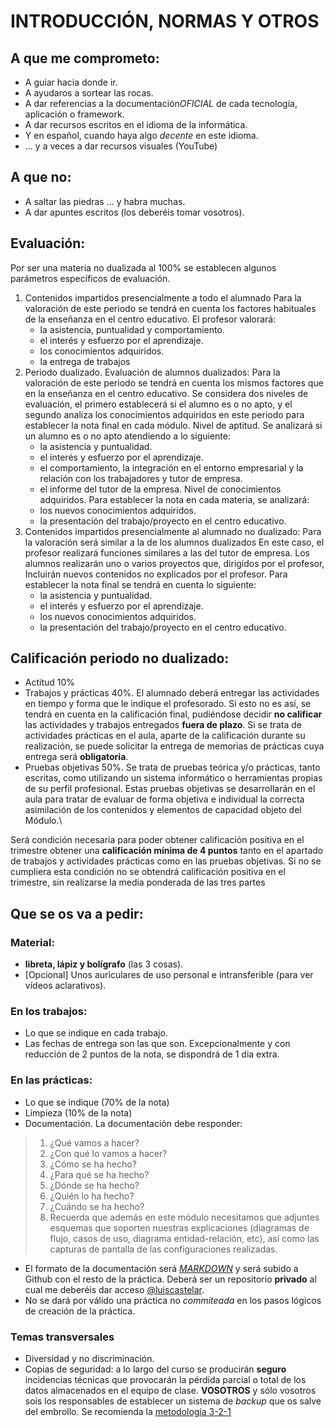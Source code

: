 # INTRODUCCIÓN, NORMAS Y OTROS

## A que me comprometo:
+ A guiar hacia donde ir.
+ A ayudaros a sortear las rocas.
+ A dar referencias a la documentación*OFICIAL* de cada tecnología, aplicación o framework.
+ A dar recursos escritos en el idioma de la informática.
+ Y en español, cuando haya algo _decente_ en este idioma.
+ ... y a veces a dar recursos visuales (YouTube)

## A que **no**:
- A saltar las piedras ... y habra muchas.
- A dar apuntes escritos (los deberéis tomar vosotros).

## Evaluación:
Por ser una materia no dualizada al 100% se establecen algunos parámetros específicos de evaluación.
1. Contenidos impartidos presencialmente a todo el alumnado Para la valoración de este periodo se tendrá en cuenta los factores habituales de la enseñanza en el centro educativo. El profesor valorará:
   - la asistencia, puntualidad y comportamiento.
   - el interés y esfuerzo por el aprendizaje.
   - los conocimientos adquiridos.
   - la entrega de trabajos
2. Periodo dualizado. Evaluación de alumnos dualizados:
Para la valoración de este periodo se tendrá en cuenta los mismos factores que en la enseñanza en el centro educativo. Se considera dos niveles de evaluación, el primero establecerá si el alumno es o no apto, y el segundo analiza los conocimientos adquiridos en este periodo para establecer la nota final en cada módulo.
Nivel de aptitud. Se analizará si un alumno es o no apto atendiendo a lo siguiente:
   - la asistencia y puntualidad.
   - el interés y esfuerzo por el aprendizaje.
   - el comportamiento, la integración en el entorno empresarial y la relación con los trabajadores y tutor de empresa.
   - el informe del tutor de la empresa.
Nivel de conocimientos adquiridos. Para establecer la nota en cada materia, se analizará:
   - los nuevos conocimientos adquiridos.
   - la presentación del trabajo/proyecto en el centro educativo.
3. Contenidos impartidos presencialmente al alumnado no dualizado:
Para la valoración será similar a la de los alumnos dualizados En este caso, el profesor realizará funciones similares a las del tutor de empresa. Los alumnos realizarán uno o varios proyectos que, dirigidos por el profesor, Incluirán nuevos contenidos no explicados por el profesor. Para establecer la nota final se tendrá en cuenta lo siguiente:
   - la asistencia y puntualidad.
   - el interés y esfuerzo por el aprendizaje.
   - los nuevos conocimientos adquiridos.
   - la presentación del trabajo/proyecto en el centro educativo.

## Calificación periodo no dualizado:
+ Actitud 10%
+ Trabajos y prácticas 40%. El alumnado deberá entregar las actividades en tiempo y forma que le indique el profesorado. Si esto no es así, se tendrá en cuenta en la calificación final, pudiéndose decidir **no calificar** las actividades y trabajos entregados **fuera de plazo**. Si se trata de actividades prácticas en el aula, aparte de la calificación durante su realización, se puede solicitar la entrega de memorias de prácticas cuya entrega será **obligatoria**.
+ Pruebas objetivas 50%. Se trata de pruebas teórica y/o prácticas, tanto escritas, como utilizando un sistema informático o herramientas propias de su perfil profesional. Estas pruebas objetivas se desarrollarán en el aula para tratar de evaluar de forma objetiva e individual la correcta asimilación de los contenidos y elementos de capacidad objeto del Módulo.\\

Será condición necesaria para poder obtener calificación positiva en el trimestre obtener una **calificación mínima de 4 puntos** tanto en el apartado de trabajos y actividades prácticas como en las pruebas objetivas. Si no se cumpliera esta condición no se obtendrá calificación positiva en el trimestre, sin realizarse la media ponderada de las tres partes

## Que se os va a pedir:
### Material:
+ **libreta, lápiz y bolígrafo** (las 3 cosas).
+ [Opcional] Unos auriculares de uso personal e intransferible (para ver vídeos aclarativos).

### En los trabajos:
+ Lo que se indique en cada trabajo.
+ Las fechas de entrega son las que son. Excepcionalmente y con reducción de 2 puntos de la nota, se dispondrá de 1 dia extra. 

### En las prácticas:
+ Lo que se indique (70% de la nota)
+ Limpieza (10% de la nota)
+ Documentación. La documentación debe responder:
>1. ¿Qué vamos a hacer?
>2. ¿Con qué lo vamos a hacer?
>3. ¿Cómo se ha hecho?
>4. ¿Para qué se ha hecho?
>5. ¿Dónde se ha hecho?
>6. ¿Quién lo ha hecho?
>7. ¿Cuándo se ha hecho?
>8. Recuerda que además en este módulo necesitamos que adjuntes esquemas que soporten nuestras explicaciones (diagramas de flujo, casos de uso, diagrama entidad-relación, etc), así como las capturas de pantalla de las configuraciones realizadas.
+ El formato de la documentación será *[MARKDOWN](https://markdown.es/)* y será subido a Github con el resto de la práctica. Deberá ser un repositorio **privado** al cual me deberéis dar acceso [@luiscastelar](https://github.com/luiscastelar).
+ No se dará por válido una práctica no *commiteada* en los pasos lógicos de creación de la práctica.

### Temas transversales
+ Diversidad y no discriminación.
+ Copias de seguridad: a lo largo del curso se producirán **seguro** incidencias técnicas que provocarán la pérdida parcial o total de los datos almacenados en el equipo de clase. **VOSOTROS** y sólo vosotros sois los responsables de establecer un sistema de *backup* que os salve del embrollo. Se recomienda la [metodología 3-2-1](https://www.ionos.es/digitalguide/servidores/seguridad/regla-backup-3-2-1/)
